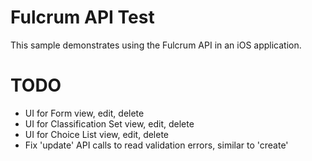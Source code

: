 # Fulcrum API Test

This sample demonstrates using the Fulcrum API in an iOS application.

# TODO

* UI for Form view, edit, delete
* UI for Classification Set view, edit, delete
* UI for Choice List view, edit, delete
* Fix 'update' API calls to read validation errors, similar to 'create'